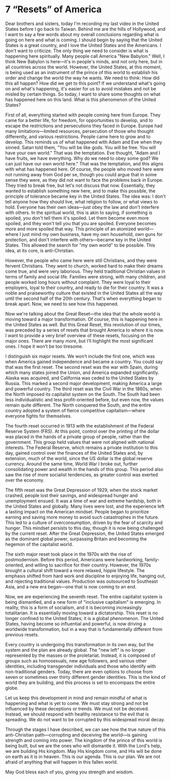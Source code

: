 # 7 “Resets” of America

Dear brothers and sisters, today I'm recording my last video in the United States before I go back to Taiwan. Behind me are the hills of Hollywood, and I want to say a few words about my overall conclusions regarding what is going on here and what is coming. I should begin by saying that the United States is a great country, and I love the United States and the Americans. I don't want to criticize. The only thing we need to consider is what is happening here spiritually. Many people call America "New Babylon." Well, I think New Babylon is here—it's in people's minds, and not only here, but in all countries across the world. However, the United States, at this moment, is being used as an instrument of the prince of this world to establish his order and change the world the way he wants. We need to think: How did this all happen? How did we get to this point? If we understand what's going on and what's happening, it's easier for us to avoid mistakes and not be misled by certain things. So today, I want to share some thoughts on what has happened here on this land. What is this phenomenon of the United States?

First of all, everything started with people coming here from Europe. They came for a better life, for freedom, for opportunities to develop, and to escape the restrictions and persecutions they faced in Europe. Europe had many limitations—limited resources, persecution of those who thought differently, and various restrictions. People came here to grow and to develop. This reminds us of what happened with Adam and Eve when they sinned. Satan told them, "You will be like gods. You will be free. You will have your own world." That was the temptation. Eve thought, "Adam and I have fruits, we have everything. Why do we need to obey some god? We can just have our own world here." That was the temptation, and this aligns with what has happened here. Of course, the people who moved here were not running away from God per se, though you could argue that in some sense they were, as they did not want to face the problems back in Europe. They tried to break free, but let's not discuss that now. Essentially, they wanted to establish something new here, and to make this possible, the principle of tolerance became key in the United States. The idea was: I don't tell anyone how they should live, what religion to follow, or what views to hold. Everyone has their own ideas—just obey the law and don't interfere with others. In the spiritual world, this is akin to saying, if something is spoiled, you don't tell them it's spoiled. Let them become even more spoiled, and they won't tell you that you are spoiled. Everyone becomes more and more spoiled that way. This principle of an atomized world—where I just mind my own business, have my own household, own guns for protection, and don't interfere with others—became key in the United States. This allowed the search for "my own world" to be possible. This idea, at its core, is anti-Christian.

However, the people who came here were still Christians, and they were fervent Christians. They went to church, worked hard to make their dreams come true, and were very laborious. They held traditional Christian values in terms of family and social life. Families were strong, with many children, and people worked long hours without complaint. They were loyal to their employers, loyal to their country, and ready to die for their country. It was a noble and praiseworthy culture that existed in the United States all the way until the second half of the 20th century. That's when everything began to break apart. Now, we need to see how this happened.

Now we're talking about the Great Reset—the idea that the whole world is moving toward a major transformation. Of course, this is happening here in the United States as well. But this Great Reset, this revolution of our times, was preceded by a series of resets that brought America to where it is now. I want to provide a very brief overview of these resets, focusing on the major ones. There are many more, but I’ll highlight the most significant ones. I hope it won’t be too tiresome.

I distinguish six major resets. We won’t include the first one, which was when America gained independence and became a country. You could say that was the first reset. The second reset was the war with Spain, during which many states joined the Union, and America expanded significantly. Alaska was acquired, and California was ceded to the United States by Russia. This marked a second major development, making America a large and powerful country. The third reset was the Civil War in the 1860s, when the North imposed its capitalist system on the South. The South had been less individualistic and less profit-oriented before, but even now, the values remain quite different. The North conquered the South, and the entire country adopted a system of fierce competitive capitalism—where everyone fights for themselves.

The fourth reset occurred in 1913 with the establishment of the Federal Reserve System (FRS). At this point, control over the printing of the dollar was placed in the hands of a private group of people, rather than the government. This group held values that were not aligned with national interests. The Federal Reserve, which remains a private institution to this day, gained control over the finances of the United States and, by extension, much of the world, since the US dollar is the global reserve currency. Around the same time, World War I broke out, further consolidating power and wealth in the hands of this group. This period also saw the rise of more socialist tendencies, as greater control was exerted over the economy.

The fifth reset was the Great Depression of 1929, when the stock market crashed, people lost their savings, and widespread hunger and unemployment ensued. It was a time of war and extreme hardship, both in the United States and globally. Many lives were lost, and the experience left a lasting impact on the American mindset. People began to prioritize earning and saving more money to avoid such catastrophes in the future. This led to a culture of overconsumption, driven by the fear of scarcity and hunger. This mindset persists to this day, though it is now being challenged by the current reset. After the Great Depression, the United States emerged as the dominant global power, surpassing Britain and becoming the hegemon of the capitalist world.

The sixth major reset took place in the 1970s with the rise of postmodernism. Before this period, Americans were hardworking, family-oriented, and willing to sacrifice for their country. However, the 1970s brought a cultural shift toward a more relaxed, hippie lifestyle. The emphasis shifted from hard work and discipline to enjoying life, hanging out, and rejecting traditional values. Production was outsourced to Southeast Asia, and a new era began—one that is now coming to an end.

Now, we are experiencing the seventh reset. The entire capitalist system is being dismantled, and a new form of "inclusive capitalism" is emerging. In reality, this is a form of socialism, and it is becoming increasingly totalitarian. It is essentially moving toward a dictatorship. This reset is no longer confined to the United States; it is a global phenomenon. The United States, having become so influential and powerful, is now driving a worldwide transformation, but in a way that is fundamentally different from previous resets.

Every country is undergoing this transformation in its own way, but the system and the plan are already global. The "new left" is no longer represented by the masses or the proletariat. Instead, it is composed of groups such as homosexuals, new age followers, and various other identities, including transgender individuals and those who identify with non-traditional genders. Today, there are even options to choose from seven or sometimes over thirty different gender identities. This is the kind of world they are building, and this process is set to encompass the entire globe.

Let us keep this development in mind and remain mindful of what is happening and what is yet to come. We must stay strong and not be influenced by these deceptions or trends. We must not be deceived. Instead, we should respond with healthy resistance to the evil that is spreading. We do not want to be corrupted by this widespread moral decay.

Through the stages I have described, we can see how the true nature of this anti-Christian path—corrupting and deceiving the world—is gaining strength and coming into power. The kingdom of the prince of this world is being built, but we are the ones who will dismantle it. With the Lord's help, we are building His kingdom. May His kingdom come, and His will be done on earth as it is in heaven. This is our agenda. This is our plan. We are not afraid of anything that will happen in this fallen world.

May God bless each of you, giving you strength and wisdom.

